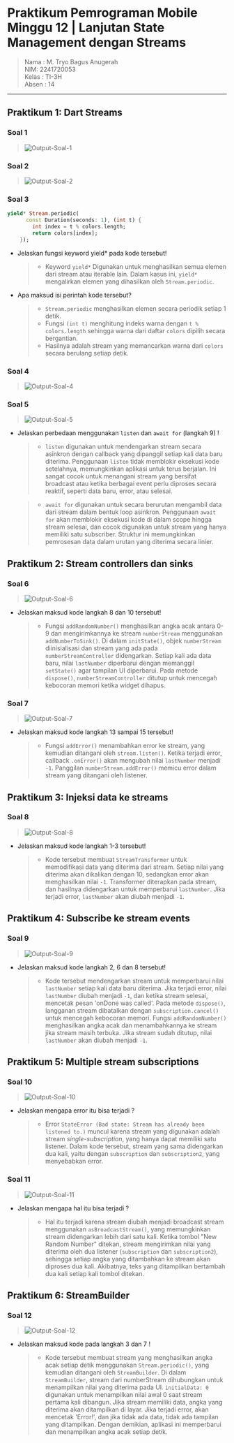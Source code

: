 # Praktikum Pemrograman Mobile Minggu 12 | Lanjutan State Management dengan Streams

> Nama : M. Tryo Bagus Anugerah <br />
> NIM: 2241720053<br />
> Kelas : TI-3H <br />
> Absen : 14 <br />
<hr>

## Praktikum 1: Dart Streams

### Soal 1

> <img src="docs/soal-1.png" alt="Output-Soal-1"/>

### Soal 2

> <img src="docs/soal-2.png" alt="Output-Soal-2"/>

### Soal 3

```dart
yield* Stream.periodic(
      const Duration(seconds: 1), (int t) {
        int index = t % colors.length;
        return colors[index];
    });
```

- Jelaskan fungsi keyword yield* pada kode tersebut!
    > - Keyword `yield*` Digunakan untuk menghasilkan semua elemen dari stream atau iterable lain. Dalam kasus ini, `yield*` mengalirkan elemen yang dihasilkan oleh `Stream.periodic`.
- Apa maksud isi perintah kode tersebut?
    > - `Stream.periodic` menghasilkan elemen secara periodik setiap 1 detik.<br>
    > - Fungsi `(int t)` menghitung indeks warna dengan `t % colors.length` sehingga warna dari daftar `colors` dipilih secara bergantian.<br>
    > - Hasilnya adalah stream yang memancarkan warna dari `colors` secara berulang setiap detik.

### Soal 4

> <img src="docs/soal-4.gif" alt="Output-Soal-4"/>

### Soal 5

> <img src="docs/soal-5.gif" alt="Output-Soal-5"/><br>

- Jelaskan perbedaan menggunakan `listen` dan `await for` (langkah 9) !
    > - `listen` digunakan untuk mendengarkan stream secara asinkron dengan callback yang dipanggil setiap kali data baru diterima. Penggunaan `listen` tidak memblokir eksekusi kode setelahnya, memungkinkan aplikasi untuk terus berjalan. Ini sangat cocok untuk menangani stream yang bersifat broadcast atau ketika berbagai event perlu diproses secara reaktif, seperti data baru, error, atau selesai.<br>

    > - `await for` digunakan untuk secara berurutan mengambil data dari stream dalam bentuk loop asinkron. Penggunaan `await for` akan memblokir eksekusi kode di dalam scope hingga stream selesai, dan cocok digunakan untuk stream yang hanya memiliki satu subscriber. Struktur ini memungkinkan pemrosesan data dalam urutan yang diterima secara linier.

## Praktikum 2: Stream controllers dan sinks

### Soal 6

> <img src="docs/soal-6.gif" alt="Output-Soal-6"/><br>

- Jelaskan maksud kode langkah 8 dan 10 tersebut!
    > - Fungsi `addRandomNumber()` menghasilkan angka acak antara 0-9 dan mengirimkannya ke stream `numberStream` menggunakan `addNumberToSink()`. Di dalam `initState()`, objek `numberStream` diinisialisasi dan stream yang ada pada `numberStreamController` didengarkan. Setiap kali ada data baru, nilai `lastNumber` diperbarui dengan memanggil `setState()` agar tampilan UI diperbarui. Pada metode `dispose()`, `numberStreamController` ditutup untuk mencegah kebocoran memori ketika widget dihapus.

### Soal 7

> <img src="docs/soal-7.gif" alt="Output-Soal-7"/><br>

- Jelaskan maksud kode langkah 13 sampai 15 tersebut!
    > - Fungsi `addError()` menambahkan error ke stream, yang kemudian ditangani oleh `stream.listen()`. Ketika terjadi error, callback `.onError()` akan mengubah nilai `lastNumber` menjadi `-1`. Panggilan `numberStream.addError()` memicu error dalam stream yang ditangani oleh listener.

## Praktikum 3: Injeksi data ke streams

### Soal 8

> <img src="docs/soal-8.gif" alt="Output-Soal-8"/><br>

- Jelaskan maksud kode langkah 1-3 tersebut!
    > - Kode tersebut membuat `StreamTransformer` untuk memodifikasi data yang diterima dari stream. Setiap nilai yang diterima akan dikalikan dengan 10, sedangkan error akan menghasilkan nilai `-1`. Transformer diterapkan pada stream, dan hasilnya didengarkan untuk memperbarui `lastNumber`. Jika terjadi error, `lastNumber` akan diubah menjadi `-1`.

## Praktikum 4: Subscribe ke stream events

### Soal 9

> <img src="docs/soal-9.gif" alt="Output-Soal-9"/><br>

- Jelaskan maksud kode langkah 2, 6 dan 8 tersebut!
    > - Kode tersebut mendengarkan stream untuk memperbarui nilai `lastNumber` setiap kali data baru diterima. Jika terjadi error, nilai `lastNumber` diubah menjadi `-1`, dan ketika stream selesai, mencetak pesan 'onDone was called'. Pada metode `dispose()`, langganan stream dibatalkan dengan `subscription.cancel()` untuk mencegah kebocoran memori. Fungsi `addRandomNumber()` menghasilkan angka acak dan menambahkannya ke stream jika stream masih terbuka. Jika stream sudah ditutup, nilai `lastNumber` akan diubah menjadi `-1`.

## Praktikum 5: Multiple stream subscriptions

### Soal 10

> <img src="docs/soal-10.png" alt="Output-Soal-10"/><br>

- Jelaskan mengapa error itu bisa terjadi ?
    > - Error `StateError (Bad state: Stream has already been listened to.)` muncul karena stream yang digunakan adalah stream *single-subscription*, yang hanya dapat memiliki satu listener. Dalam kode tersebut, stream yang sama didengarkan dua kali, yaitu dengan `subscription` dan `subscription2`, yang menyebabkan error.

### Soal 11

> <img src="docs/soal-11.gif" alt="Output-Soal-11"/><br>

- Jelaskan mengapa hal itu bisa terjadi ?
    > - Hal itu terjadi karena stream diubah menjadi broadcast stream menggunakan `asBroadcastStream()`, yang memungkinkan stream didengarkan lebih dari satu kali. Ketika tombol "New Random Number" ditekan, stream mengirimkan nilai yang diterima oleh dua listener (`subscription` dan `subscription2`), sehingga setiap angka yang ditambahkan ke stream akan diproses dua kali. Akibatnya, teks yang ditampilkan bertambah dua kali setiap kali tombol ditekan.

## Praktikum 6: StreamBuilder

### Soal 12

> <img src="docs/soal-12.gif" alt="Output-Soal-12"/><br>

- Jelaskan maksud kode pada langkah 3 dan 7 !
    > - Kode tersebut membuat stream yang menghasilkan angka acak setiap detik menggunakan `Stream.periodic()`, yang kemudian ditangani oleh `StreamBuilder`. Di dalam `StreamBuilder`, stream dari numberStream dihubungkan untuk menampilkan nilai yang diterima pada UI. `initialData: 0` digunakan untuk menampilkan nilai awal 0 saat stream pertama kali dibangun. Jika stream memiliki data, angka yang diterima akan ditampilkan di layar. Jika terjadi error, akan mencetak 'Error!', dan jika tidak ada data, tidak ada tampilan yang ditampilkan. Dengan demikian, aplikasi ini memperbarui dan menampilkan angka acak setiap detik.

